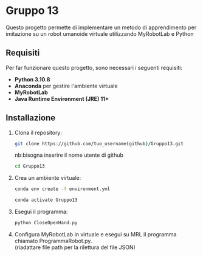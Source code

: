 # Gruppo 13

Questo progetto permette di implementare un metodo di apprendimento per imitazione su un robot umanoide virtuale utilizzando MyRobotLab e Python

## Requisiti

Per far funzionare questo progetto, sono necessari i seguenti requisiti:
- **Python 3.10.8** 
- **Anaconda** per gestire l'ambiente virtuale
- **MyRobotLab** 
- **Java Runtime Environment (JRE) 11+**

## Installazione

1. Clona il repository:
   ```bash
   git clone https://github.com/tuo_username(github)/Gruppo13.git
   ```
   nb:bisogna inserire il nome utente di github
   ```bash
   cd Gruppo13
   ```
   
2. Crea un ambiente virtuale:
   ```bash
   conda env create -f environment.yml
   ```
   ```bash
   conda activate Gruppo13
   ```
   
3. Esegui il programma:
   ```bash
   python CloseOpenHand.py
   ```
   
4. Configura MyRobotLab in virtuale e esegui su MRL il programma chiamato ProgrammaRobot.py.  
(riadattare file path per la rilettura del file JSON)

